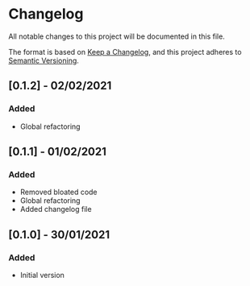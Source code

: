 # Changelog

All notable changes to this project will be documented in this file.

The format is based on [Keep a Changelog](https://keepachangelog.com/en/1.0.0/),
and this project adheres to [Semantic Versioning](https://semver.org/spec/v2.0.0.html).

## [0.1.2] - 02/02/2021

### Added

- Global refactoring

## [0.1.1] - 01/02/2021

### Added

- Removed bloated code
- Global refactoring
- Added changelog file

## [0.1.0] - 30/01/2021

### Added

- Initial version

